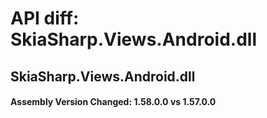 # API diff: SkiaSharp.Views.Android.dll

## SkiaSharp.Views.Android.dll

<h4>Assembly Version Changed: 1.58.0.0 vs 1.57.0.0</h4>
